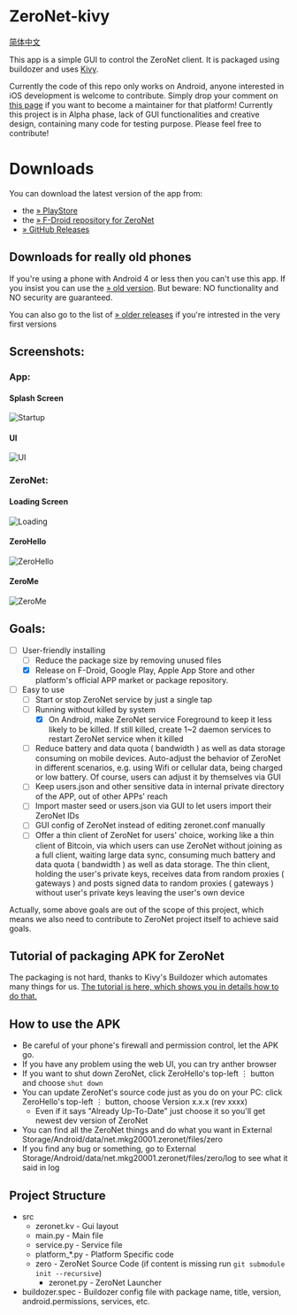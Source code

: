 # ZeroNet-kivy
[简体中文](./README-zh-cn.md)

This app is a simple GUI to control the ZeroNet client. It is packaged using buildozer and uses [Kivy](https://kivy.io).

Currently the code of this repo only works on Android, anyone interested in iOS development is welcome to contribute. Simply drop your comment on [this page](https://github.com/HelloZeroNet/ZeroNet-kivy/issues/35) if you want to become a maintainer for that platform!
Currently this project is in Alpha phase, lack of GUI functionalities and creative design, containing many code for testing purpose. Please feel free to contribute!

# Downloads

You can download the latest version of the app from:

 - the [ » PlayStore](https://play.google.com/store/apps/details?id=net.mkg20001.zeronet)
 - the [ » F-Droid repository for ZeroNet](https://f-droid.mkg20001.io/repos/jVVkbOD2it_bf_UxFIGGh1qa950KrUsq/repo/?fingerprint=005E888A5A203D40E28F372B939B8E5995FB29081EFC845DB99A8D4C14B509E2)
 - [ » GitHub Releases](https://github.com/HelloZeroNet/ZeroNet-kivy/releases)

## Downloads for really old phones

If you're using a phone with Android 4 or less then you can't use this app. If you insist you can use the [ » old version](https://gateway.ipfs.io/ipfs/QmWKSoPfXpfvTU7jtiwn51zPVFZ6fWMiKNgDBzbnH9krXY/ZeroNet-OLDVERSION.apk). But beware: NO functionality and NO security are guaranteed.

You can also go to the list of [ » older releases](https://github.com/mkg20001/ZeroNet-kivy/releases) if you're intrested in the very first versions

## Screenshots:

### App:

#### Splash Screen
![Startup](/screenshots/startup.png)
#### UI
![UI](/screenshots/ui.png)

### ZeroNet:

#### Loading Screen
![Loading](/screenshots/loading.png)
#### ZeroHello
![ZeroHello](/screenshots/zerohello.png)
#### ZeroMe
![ZeroMe](http://i.imgur.com/nog7YPG.png)


## Goals:

* [ ] User-friendly installing
   - [ ] Reduce the package size by removing unused files
   - [x] Release on F-Droid, Google Play, Apple App Store and other platform's official APP market or package repository.
* [ ] Easy to use
   - [ ] Start or stop ZeroNet service by just a single tap
   - [ ] Running without killed by system
       + [x] On Android, make ZeroNet service Foreground to keep it less likely to be killed. If still killed, create 1~2 daemon services to restart ZeroNet service when it killed
   - [ ] Reduce battery and data quota ( bandwidth ) as well as data storage consuming on mobile devices. Auto-adjust the behavior of ZeroNet in different scenarios, e.g. using Wifi or cellular data, being charged or low battery. Of course, users can adjust it by themselves via GUI
   - [ ] Keep users.json and other sensitive data in internal private directory of the APP, out of other APPs' reach
   - [ ] Import master seed or users.json via GUI to let users import their ZeroNet IDs
   - [ ] GUI config of ZeroNet instead of editing zeronet.conf manually
   - [ ] Offer a thin client of ZeroNet for users' choice, working like a thin client of Bitcoin, via which users can use ZeroNet without joining as a full client, waiting large data sync, consuming much battery and data quota ( bandwidth ) as well as data storage. The thin client, holding the user's private keys, receives data from random proxies ( gateways )  and posts signed data to random proxies ( gateways ) without user's private keys leaving the user's own device

Actually, some above goals are out of the scope of this project, which means we also need to contribute to ZeroNet project itself to achieve said goals.


## Tutorial of packaging APK for ZeroNet

The packaging is not hard, thanks to Kivy's Buildozer which automates many things for us.
[The tutorial is here, which shows you in details how to do that.](./Tutorial-of-packaging-APK.md)

## How to use the APK

* Be careful of your phone's firewall and permission control, let the APK go.
* If you have any problem using the web UI, you can try anther browser
* If you want to shut down ZeroNet, click ZeroHello's top-left ⋮ button and choose `shut down`
* You can update ZeroNet's source code just as you do on your PC: click ZeroHello's top-left ⋮ button, choose Version x.x.x (rev xxxx)
  - Even if it says "Already Up-To-Date" just choose it so you'll get newest dev version of ZeroNet
* You can find all the ZeroNet things and do what you want in External Storage/Android/data/net.mkg20001.zeronet/files/zero
* If you find any bug or something, go to External Storage/Android/data/net.mkg20001.zeronet/files/zero/log to see what it said in log

## Project Structure
  * src
    - zeronet.kv - Gui layout
    - main.py - Main file
    - service.py - Service file
    - platform_*.py - Platform Specific code
    * zero -  ZeroNet Source Code (if content is missing run `git submodule init --recursive`)
      - zeronet.py - ZeroNet Launcher
  * buildozer.spec - Buildozer config file with package name, title, version, android.permissions, services, etc.
